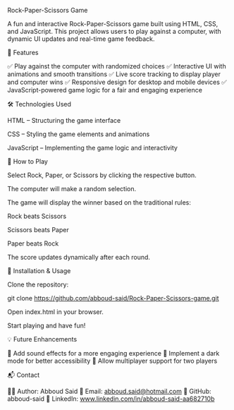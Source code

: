 Rock-Paper-Scissors Game

A fun and interactive Rock-Paper-Scissors game built using HTML, CSS, and JavaScript. This project allows users to play against a computer, with dynamic UI updates and real-time game feedback.

🚀 Features

✅ Play against the computer with randomized choices
✅ Interactive UI with animations and smooth transitions
✅ Live score tracking to display player and computer wins
✅ Responsive design for desktop and mobile devices
✅ JavaScript-powered game logic for a fair and engaging experience

🛠️ Technologies Used

HTML – Structuring the game interface

CSS – Styling the game elements and animations

JavaScript – Implementing the game logic and interactivity



🎯 How to Play

Select Rock, Paper, or Scissors by clicking the respective button.

The computer will make a random selection.

The game will display the winner based on the traditional rules:

Rock beats Scissors

Scissors beats Paper

Paper beats Rock

The score updates dynamically after each round.



📂 Installation & Usage

Clone the repository:

git clone https://github.com/abboud-said/Rock-Paper-Scissors-game.git  

Open index.html in your browser.

Start playing and have fun!

💡 Future Enhancements

🚀 Add sound effects for a more engaging experience
🚀 Implement a dark mode for better accessibility
🚀 Allow multiplayer support for two players

📬 Contact

👨‍💻 Author: Abboud Said
📧 Email: abboud.said@hotmail.com
🔗 GitHub: abboud-said
🔗 LinkedIn: www.linkedin.com/in/abboud-said-aa682710b
